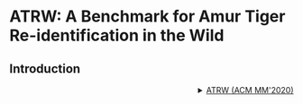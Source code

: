 # ATRW: A Benchmark for Amur Tiger Re-identification in the Wild

## Introduction

<!-- [DATASET] -->

<details>
<summary align="right"><a href="https://arxiv.org/abs/1906.05586">ATRW (ACM MM'2020)</a></summary>

```bibtex
@inproceedings{li2020atrw,
  title={ATRW: A Benchmark for Amur Tiger Re-identification in the Wild},
  author={Li, Shuyuan and Li, Jianguo and Tang, Hanlin and Qian, Rui and Lin, Weiyao},
  booktitle={Proceedings of the 28th ACM International Conference on Multimedia},
  pages={2590--2598},
  year={2020}
}
```

</details>
